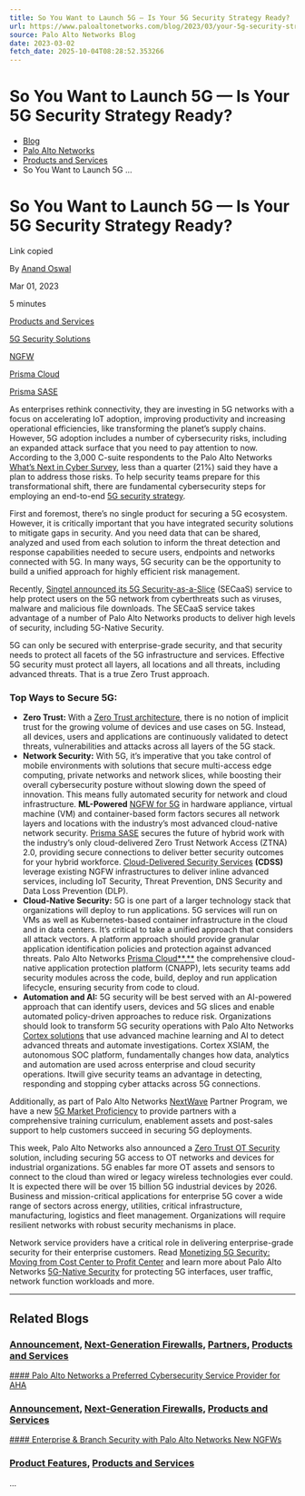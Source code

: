 ```yaml
---
title: So You Want to Launch 5G — Is Your 5G Security Strategy Ready?
url: https://www.paloaltonetworks.com/blog/2023/03/your-5g-security-strategy/
source: Palo Alto Networks Blog
date: 2023-03-02
fetch_date: 2025-10-04T08:28:52.353266
---
```


# So You Want to Launch 5G — Is Your 5G Security Strategy Ready?

* [Blog](https://www.paloaltonetworks.com/blog)
* [Palo Alto Networks](https://www.paloaltonetworks.com/blog/corporate)
* [Products and Services](https://www.paloaltonetworks.com/blog/category/products-and-services/)
* So You Want to Launch 5G ...

# So You Want to Launch 5G — Is Your 5G Security Strategy Ready?

Link copied

By [Anand Oswal](/blog/author/anand-oswal/ "Posts by Anand Oswal")

Mar 01, 2023

5 minutes

[Products and Services](/blog/category/products-and-services/)

[5G Security Solutions](/blog/tag/5g-security-solutions/)

[NGFW](/blog/tag/ngfw/)

[Prisma Cloud](/blog/tag/prisma-cloud/)

[Prisma SASE](/blog/tag/prisma-sase/)

As enterprises rethink connectivity, they are investing in 5G networks with a focus on accelerating IoT adoption, improving productivity and increasing operational efficiencies, like transforming the planet’s supply chains. However, 5G adoption includes a number of cybersecurity risks, including an expanded attack surface that you need to pay attention to now. According to the 3,000 C-suite respondents to the Palo Alto Networks [What’s Next in Cyber Survey](https://start.paloaltonetworks.com/whats-next-in-cyber-report/), less than a quarter (21%) said they have a plan to address those risks. To help security teams prepare for this transformational shift, there are fundamental cybersecurity steps for employing an end-to-end [5G security strategy](/network-security/5g-security-for-enterprises).

First and foremost, there’s no single product for securing a 5G ecosystem. However, it is critically important that you have integrated security solutions to mitigate gaps in security. And you need data that can be shared, analyzed and used from each solution to inform the threat detection and response capabilities needed to secure users, endpoints and networks connected with 5G. In many ways, 5G security can be the opportunity to build a unified approach for highly efficient risk management.

Recently, [Singtel announced its 5G Security-as-a-Slice](https://www.rcrwireless.com/20230227/5g/singtel-unveils-5g-security-as-a-service-slice-offering-singapore) (SECaaS) service to help protect users on the 5G network from cyberthreats such as viruses, malware and malicious file downloads. The SECaaS service takes advantage of a number of Palo Alto Networks products to deliver high levels of security, including 5G-Native Security.

5G can only be secured with enterprise-grade security, and that security needs to protect all facets of the 5G infrastructure and services. Effective 5G security must protect all layers, all locations and all threats, including advanced threats. That is a true Zero Trust approach.

### **Top Ways to Secure 5G:**

* **Zero Trust:** With a [Zero Trust architecture](/blog/2023/02/enforce-zero-trust-for-5g-security-to-work/), there is no notion of implicit trust for the growing volume of devices and use cases on 5G. Instead, all devices, users and applications are continuously validated to detect threats, vulnerabilities and attacks across all layers of the 5G stack.
* **Network Security:** With 5G, it’s imperative that you take control of mobile environments with solutions that secure multi-access edge computing, private networks and network slices, while boosting their overall cybersecurity posture without slowing down the speed of innovation. This means fully automated security for network and cloud infrastructure. **ML-Powered** [NGFW for 5G](/network-security/next-generation-firewall) in hardware appliance, virtual machine (VM) and container-based form factors secures all network layers and locations with the industry’s most advanced cloud-native network security. [Prisma SASE](/sase) secures the future of hybrid work with the industry’s only cloud-delivered Zero Trust Network Access (ZTNA) 2.0, providing secure connections to deliver better security outcomes for your hybrid workforce. [Cloud-Delivered Security Services](/network-security/security-subscriptions) **(CDSS)** leverage existing NGFW infrastructures to deliver inline advanced services, including IoT Security, Threat Prevention, DNS Security and Data Loss Prevention (DLP).
* **Cloud-Native Security:** 5G is one part of a larger technology stack that organizations will deploy to run applications. 5G services will run on VMs as well as Kubernetes-based container infrastructure in the cloud and in data centers. It’s critical to take a unified approach that considers all attack vectors. A platform approach should provide granular application identification policies and protection against advanced threats. Palo Alto Networks [Prisma Cloud**,**](/prisma/whyprisma) the comprehensive cloud-native application protection platform (CNAPP), lets security teams add security modules across the code, build, deploy and run application lifecycle, ensuring security from code to cloud.
* **Automation and AI:** 5G security will be best served with an AI-powered approach that can identify users, devices and 5G slices and enable automated policy-driven approaches to reduce risk. Organizations should look to transform 5G security operations with Palo Alto Networks [Cortex solutions](/cortex/whycortex) that use advanced machine learning and AI to detect advanced threats and automate investigations. Cortex XSIAM, the autonomous SOC platform, fundamentally changes how data, analytics and automation are used across enterprise and cloud security operations. Itwill give security teams an advantage in detecting, responding and stopping cyber attacks across 5G connections.

Additionally, as part of Palo Alto Networks [NextWave](/partners) Partner Program, we have a new [5G Market Proficiency](/partners/nextwave-partner-portal/partner-program/5g-security) to provide partners with a comprehensive training curriculum, enablement assets and post-sales support to help customers succeed in securing 5G deployments.

This week, Palo Alto Networks also announced a [Zero Trust OT Security](/network-security/zero-trust-ot-security) solution, including securing 5G access to OT networks and devices for industrial organizations. 5G enables far more OT assets and sensors to connect to the cloud than wired or legacy wireless technologies ever could. It is expected there will be over 15 billion 5G industrial devices by 2026. Business and mission-critical applications for enterprise 5G cover a wide range of sectors across energy, utilities, critical infrastructure, manufacturing, logistics and fleet management. Organizations will require resilient networks with robust security mechanisms in place.

Network service providers have a critical role in delivering enterprise-grade security for their enterprise customers. Read [Monetizing 5G Security: Moving from Cost Center to Profit Center](/resources/ebooks/monetizing-5g-security-moving-from-cost-center-to-profit-center) and learn more about Palo Alto Networks [5G-Native Security](http://paloaltonetworks.com/5g) for protecting 5G interfaces, user traffic, network function workloads and more.

---

## Related Blogs

### [Announcement](/blog/category/announcement/), [Next-Generation Firewalls](/blog/network-security/category/next-generation-firewalls/), [Partners](/blog/cloud-security/category/partners/), [Products and Services](/blog/category/products-and-services/)

[#### Palo Alto Networks a Preferred Cybersecurity Service Provider for AHA](https://www.paloaltonetworks.com/blog/2021/06/aha-preferred-cybersecurity-service-provider/)

### [Announcement](/blog/category/announcement/), [Next-Generation Firewalls](/blog/network-security/category/next-generation-firewalls/), [Products and Services](/blog/category/products-and-services/)

[#### Enterprise & Branch Security with Palo Alto Networks New NGFWs](https://www.paloaltonetworks.com/blog/network-security/enterprise-branch-security-with-palo-alto-networks-new-ngfws/)

### [Product Features](/blog/sase/category/product-features/), [Products and Services](/blog/category/products-and-services/)

...